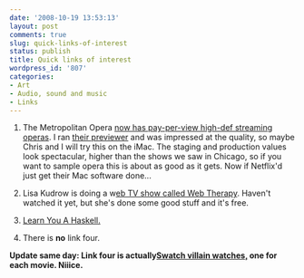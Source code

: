 ```yaml
---
date: '2008-10-19 13:53:13'
layout: post
comments: true
slug: quick-links-of-interest
status: publish
title: Quick links of interest
wordpress_id: '807'
categories:
- Art
- Audio, sound and music
- Links
---
```



	
  1. The Metropolitan Opera [now has pay-per-view high-def streaming operas](http://arstechnica.com/news.ars/post/20081017-coloratura-on-demand-met-opera-adds-hd-streaming.html). I ran [their previewer](http://www.metoperafamily.org/player_preview/metplayer.html) and was impressed at the quality, so maybe Chris and I will try this on the iMac. The staging and production values look spectacular, higher than the shows we saw in Chicago, so if you want to sample opera this is about as good as it gets. Now if Netflix'd just get their Mac software done...

	
  2. Lisa Kudrow is doing a w[eb TV show called Web Therapy](http://lstudio.lexus.com/#vid1204). Haven't watched it yet, but she's done some good stuff and it's free.

	
  3. [Learn You A Haskell.](http://learnyouahaskell.com/)

        
  4. There is **no** link four.


**Update same day: Link four is actually[Swatch villain watches,](http://www.swatch.com/us_en/villain.html) one for each movie. Niiice.**

